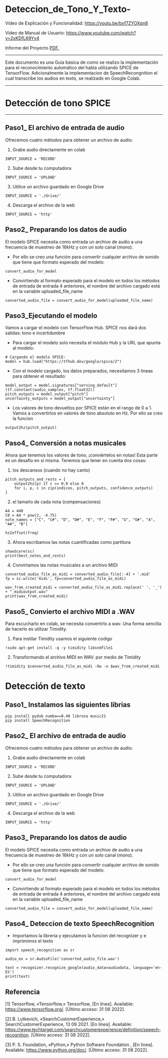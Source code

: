 # Deteccion_de_Tono_Y_Texto-

Video de Explicación y Funcionalidad: https://youtu.be/bxf7ZYOXqn8

Video de Manual de Usuario: https://www.youtube.com/watch?v=2xKDfL69Yy4

Informe del Proyecto [PDF.](https://github.com/ManuEly19/Reconocimiento-de-emociones/blob/master/IA-MAuqui-LGuambo-MMendez-JOrtiz-LValencia-DetectorEmociones.pdf)

---
Este documento es una Guia básica de como se realizo la implementación para el reconocimiento automático del habla utilizando SPICE de TensorFlow. Adicionalmente la implementacion de SpeechRecongnition el cual transcribe los audios en texto, se realizado en Google Colab. 

---
# Detección de tono SPICE
---
Paso1_ El archivo de entrada de audio
---
Ofrecemos cuatro métodos para obtener un archivo de audio:

1) Grabe audio directamente en colab
```
INPUT_SOURCE = 'RECORD'
```
2) Sube desde tu computadora
```
INPUT_SOURCE = 'UPLOAD'
```
3) Utilice un archivo guardado en Google Drive
```
INPUT_SOURCE = './drive/'
```
4) Descarga el archivo de la web
```
INPUT_SOURCE = 'http'
```


Paso2_ Preparando los datos de audio
---
El modelo SPICE necesita como entrada un archivo de audio a una frecuencia de muestreo de 16kHz y con un solo canal (mono).

- Por ello se creo una función para convertir cualquier archivo de sonido que tiene que formato esperado del modelo:
```
convert_audio_for_model
```
- Convirtiendo al formato esperado para el modelo
en todos los métodos de entrada de entrada 4 anteriores, el nombre del archivo cargado está en
la variable uploaded_file_name
```
converted_audio_file = convert_audio_for_model(uploaded_file_name)
```

Paso3_Ejecutando el modelo
---
Vamos a cargar el modelo con TensorFlow Hub. SPICE nos dará dos salidas: tono e incertidumbre

- Para cargar el modelo solo necesita el módulo Hub y la URL que apunta al modelo:
```
# Cargando el modelo SPICE:
model = hub.load("https://tfhub.dev/google/spice/2")
```
- Con el modelo cargado, los datos preparados, necesitamos 3 líneas para obtener el resultado:
```
model_output = model.signatures["serving_default"](tf.constant(audio_samples, tf.float32))
pitch_outputs = model_output["pitch"]
uncertainty_outputs = model_output["uncertainty"]
```
- Los valores de tono devueltos por SPICE están en el rango de 0 a 1. Vamos a convertirlos en valores de tono absoluto en Hz. Por ello se creo la funcion
```
output2hz(pitch_output)
```


Paso4_ Conversión a notas musicales
---
Ahora que tenemos los valores de tono, ¡conviértelos en notas! Esta parte es un desafío en sí misma. Tenemos que tener en cuenta dos cosas:

1) los descansos (cuando no hay canto)
```
pitch_outputs_and_rests = [
    output2hz(p) if c >= 0.9 else 0
    for i, p, c in zip(indices, pitch_outputs, confidence_outputs)
]
```
2) el tamaño de cada nota (compensaciones)
```
A4 = 440
C0 = A4 * pow(2, -4.75)
note_names = ["C", "C#", "D", "D#", "E", "F", "F#", "G", "G#", "A", "A#", "B"]

hz2offset(freq)
```
3) Ahora escribamos las notas cuantificadas como partitura
```
showScore(sc)
print(best_notes_and_rests)
```
4) Convirtamos las notas musicales a un archivo MIDI 
 ```
converted_audio_file_as_midi = converted_audio_file[:-4] + '.mid'
fp = sc.write('midi', fp=converted_audio_file_as_midi)

wav_from_created_midi = converted_audio_file_as_midi.replace(' ', '_') + "_midioutput.wav"
print(wav_from_created_midi)
```

Paso5_ Convierto el archivo MIDI a .WAV
---
Para escucharlo en colab, se necesita convertirlo a wav. Una forma sencilla de hacerlo es utilizar Timidity.

1) Para instilar Timidity usamos el siguiente codigo
```
!sudo apt-get install -q -y timidity libsndfile1
```
2) Transformando el archivo MIDI en WAV. por medio de Timidity
```
!timidity $converted_audio_file_as_midi -Ow -o $wav_from_created_midi

```


# Detección de texto


Paso1_ Instalamos las siguientes librias
---
```
pip install pydub numba==0.48 librosa music21
pip install SpeechRecognition
```

Paso2_ El archivo de entrada de audio
---
Ofrecemos cuatro métodos para obtener un archivo de audio:

1) Grabe audio directamente en colab
```
INPUT_SOURCE = 'RECORD'
```
2) Sube desde tu computadora
```
INPUT_SOURCE = 'UPLOAD'
```
3) Utilice un archivo guardado en Google Drive
```
INPUT_SOURCE = './drive/'
```
4) Descarga el archivo de la web
```
INPUT_SOURCE = 'http'
```
Paso3_ Preparando los datos de audio
---
El modelo SPICE necesita como entrada un archivo de audio a una frecuencia de muestreo de 16kHz y con un solo canal (mono).

- Por ello se creo una función para convertir cualquier archivo de sonido que tiene que formato esperado del modelo:
```
convert_audio_for_model
```
- Convirtiendo al formato esperado para el modelo
en todos los métodos de entrada de entrada 4 anteriores, el nombre del archivo cargado está en
la variable uploaded_file_name
```
converted_audio_file = convert_audio_for_model(uploaded_file_name)
```

Paso4_ Deteccion de texto SpeechRecognition
---

- Importamos la libreria y ejecutamos la funcion del recognizer y e imprimimos el texto
```
import speech_recognition as sr

audio_ex = sr.AudioFile('converted_audio_file.wav')

text = recognizer.recognize_google(audio_data=audiodata, language='en-ES')
print(text)
```


Referencia
---

[1]  Tensorflow, «Tensorflow,» Tensorflow, [En línea]. Available: https://www.tensorflow.org/. [Último acceso: 31 08 2022]. 

[2]  B. Lutkevich, «SearchCustomerExperience,» SearchCustomerExperience, 13 09 2021. [En línea]. Available: https://www.techtarget.com/searchcustomerexperience/definition/speech-recognition. [Último acceso: 31 08 2022]. 

[3]  P. S. Foundation, «Python,» Python Software Foundation , [En línea]. Available: https://www.python.org/doc/. [Último acceso: 31 08 2022]. 


